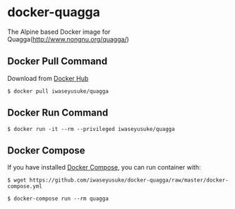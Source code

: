 # docker-quagga

The Alpine based Docker image for Quagga(http://www.nongnu.org/quagga/)


## Docker Pull Command

Download from [Docker Hub](https://hub.docker.com/)

`$ docker pull iwaseyusuke/quagga`

## Docker Run Command

```
$ docker run -it --rm --privileged iwaseyusuke/quagga
```

## Docker Compose

If you have installed [Docker Compose](https://docs.docker.com/compose/),
you can run container with:

```
$ wget https://github.com/iwaseyusuke/docker-quagga/raw/master/docker-compose.yml

$ docker-compose run --rm quagga
```
